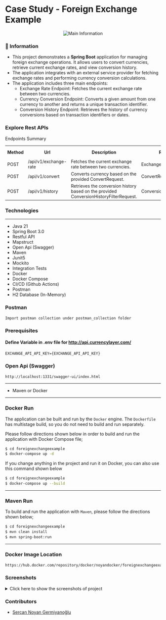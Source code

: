 # Case Study - Foreign Exchange Example

<p align="center">
    <img src="screenshots/main.png" alt="Main Information" width="800" height="450">
</p>

### 📖 Information

<ul style="list-style-type:disc">
  <li>This project demonstrates a <b>Spring Boot</b> application for managing foreign exchange operations. It allows users to convert currencies, retrieve current exchange rates, and view conversion history.</li>
  <li>The application integrates with an external service provider for fetching exchange rates and performing currency conversion calculations.</li>
  <li>The application includes three main endpoints:
    <ul>
      <li>Exchange Rate Endpoint: Fetches the current exchange rate between two currencies.</li>
      <li>Currency Conversion Endpoint: Converts a given amount from one currency to another and returns a unique transaction identifier.</li>
      <li>Conversion History Endpoint: Retrieves the history of currency conversions based on transaction identifiers or dates.</li>
    </ul>
  </li>
</ul>


### Explore Rest APIs

Endpoints Summary

<table style="width:100%">
  <tr>
      <th>Method</th>
      <th>Url</th>
      <th>Description</th>
      <th>Request Body</th>
      <th>Path Variable</th>
      <th>Response</th>
  </tr>
  <tr>
      <td>POST</td>
      <td>/api/v1/exchange-rate</td>
      <td>Fetches the current exchange rate between two currencies.</td>
      <td>ExchangeRateRequest</td>
      <td>None</td>
      <td>ExchangeRateResponse</td>
  </tr>
  <tr>
      <td>POST</td>
      <td>/api/v1/convert</td>
      <td>Converts currency based on the provided ConvertRequest.</td>
      <td>ConvertRequest</td>
      <td>None</td>
      <td>ConvertResponse</td>
  </tr>
  <tr>
      <td>POST</td>
      <td>/api/v1/history</td>
      <td>Retrieves the conversion history based on the provided ConversionHistoryFilterRequest.</td>
      <td>ConversionHistoryFilterRequest</td>
      <td>None</td>
      <td>CustomPage&lt;ConvertHistoryResponse&gt;</td>
  </tr>
</table>


### Technologies

---
- Java 21
- Spring Boot 3.0
- Restful API
- Mapstruct
- Open Api (Swagger)
- Maven
- Junit5
- Mockito
- Integration Tests
- Docker
- Docker Compose
- CI/CD (Github Actions)
- Postman
- H2 Database (In-Memory)

### Postman

```
Import postman collection under postman_collection folder
```


### Prerequisites

#### Define Variable in .env file for http://api.currencylayer.com/

```
EXCHANGE_API_API_KEY={EXCHANGE_API_API_KEY}
```

### Open Api (Swagger)

```
http://localhost:1331/swagger-ui/index.html
```

---
- Maven or Docker
---


### Docker Run
The application can be built and run by the `Docker` engine. The `Dockerfile` has multistage build, so you do not need to build and run separately.

Please follow directions shown below in order to build and run the application with Docker Compose file;

```sh
$ cd foreignexchangeexample
$ docker-compose up -d
```

If you change anything in the project and run it on Docker, you can also use this command shown below

```sh
$ cd foreignexchangeexample
$ docker-compose up --build
```

---
### Maven Run
To build and run the application with `Maven`, please follow the directions shown below;

```sh
$ cd foreignexchangeexample
$ mvn clean install
$ mvn spring-boot:run
```

---
### Docker Image Location

```
https://hub.docker.com/repository/docker/noyandocker/foreignexchangeexample/general
```

### Screenshots

<details>
<summary>Click here to show the screenshots of project</summary>
    <p> Figure 1 </p>
    <img src ="screenshots/screenshot_1.PNG">
    <p> Figure 2 </p>
    <img src ="screenshots/screenshot_2.PNG">
    <p> Figure 3 </p>
    <img src ="screenshots/screenshot_3.PNG">
    <p> Figure 4 </p>
    <img src ="screenshots/screenshot_4.PNG">
    <p> Figure 5 </p>
    <img src ="screenshots/screenshot_5.PNG">
    <p> Figure 6 </p>
    <img src ="screenshots/screenshot_6.PNG">
    <p> Figure 7 </p>
    <img src ="screenshots/screenshot_7.PNG">
    <p> Figure 8 </p>
    <img src ="screenshots/screenshot_8.PNG">
</details>


### Contributors

- [Sercan Noyan Germiyanoğlu](https://github.com/Rapter1990)
